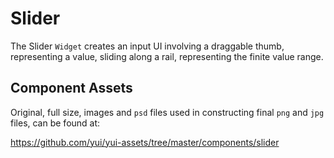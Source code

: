 Slider
======

The Slider `Widget` creates an input UI involving a draggable thumb,
representing a value, sliding along a rail, representing the finite value range.

Component Assets
----------------

Original, full size, images and `psd` files used in constructing final `png` and
`jpg` files, can be found at:

https://github.com/yui/yui-assets/tree/master/components/slider
